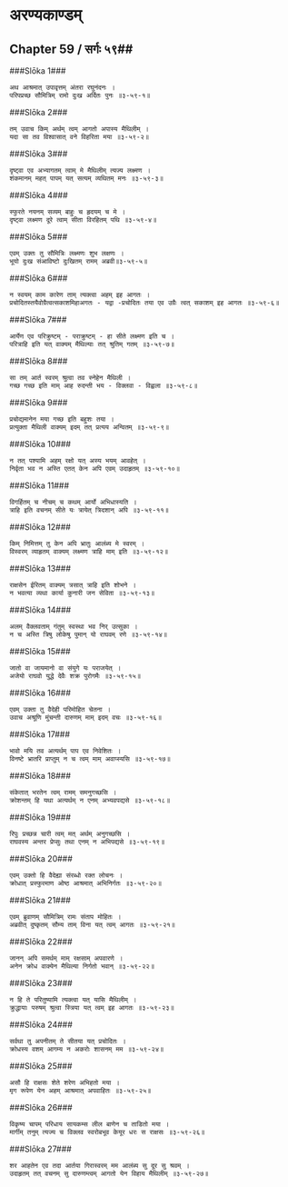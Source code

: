 अरण्यकाण्डम्
===============================


## Chapter 59  / सर्गः ५९##


###Slōka 1###


    अथ आश्रमात् उपावृत्तम् अंतरा रघुनंदनः ।
    परिपप्रच्छ सौमित्रिम् रामो दुःख अर्दितः पुनः ॥३-५९-१॥


###Slōka 2###


    तम् उवाच किम् अर्थम् त्वम् आगतो अपास्य मैथिलीम् ।
    यदा सा तव विश्वासात् वने विहरिता मया ॥३-५९-२॥


###Slōka 3###


    दृष्ट्वा एव अभ्यागतम् त्वाम् मे मैथिलीम् त्यज्य लक्ष्मण ।
    शंकमानम् महत् पापम् यत् सत्यम् व्यथितम् मनः ॥३-५९-३॥


###Slōka 4###


    स्फुरते नयनम् सव्यम् बाहुः च हृदयम् च मे ।
    दृष्ट्वा लक्ष्मण दूरे त्वाम् सीता विरहितम् पथि ॥३-५९-४॥


###Slōka 5###


    एवम् उक्तः तु सौमित्रिः लक्ष्मणः शुभ लक्षणः ।
    भूयो दुःख संआविष्टो दुःखितम् रामम् अब्रवी॥३-५९-५॥


###Slōka 6###


    न स्वयम् काम कारेण ताम् त्यक्त्वा अहम् इह आगतः ।
    प्रचोदितस्तयैवोग्रैत्वत्सकाशमिहाअगतः - यद्वा -प्रचोदितः तया एव उग्रैः त्वत् सकाशम् इह आगतः ॥३-५९-६॥


###Slōka 7###


    आर्येण एव परिक्रुष्टम् - पराक्रुष्टम् - हा सीते लक्ष्मण इति च ।
    परित्राहि इति यत् वाक्यम् मैथिल्याः तत् श्रुतिम् गतम् ॥३-५९-७॥


###Slōka 8###


    सा तम् आर्त स्वरम् श्रुत्वा तव स्नेहेन मैथिली ।
    गच्छ गच्छ इति माम् आह रुदन्ती भय - विक्लवा - विह्वला ॥३-५९-८॥


###Slōka 9###


    प्रचोद्यमानेन मया गच्छ इति बहुशः तया ।
    प्रत्युक्ता मैथिली वाक्यम् इदम् तत् प्रत्यय अन्वितम् ॥३-५९-९॥


###Slōka 10###


    न तत् पश्यामि अहम् रक्षो यत् अस्य भयम् आवहेत् ।
    निर्वृता भव न अस्ति एतत् केन अपि एवम् उदाहृतम् ॥३-५९-१०॥


###Slōka 11###


    विगर्हितम् च नीचम् च कथम् आर्यो अभिधास्यति ।
    त्राहि इति वचनम् सीते यः त्रायेत् त्रिदशान् अपि ॥३-५९-११॥


###Slōka 12###


    किम् निमित्तम् तु केन अपि भ्रातुः आलंब्य मे स्वरम् ।
    विस्वरम् व्याहृतम् वाक्यम् लक्ष्मण त्राहि माम् इति ॥३-५९-१२॥


###Slōka 13###


    राक्षसेन ईरितम् वाक्यम् त्रसात् त्राहि इति शोभने ।
    न भवत्या व्यथा कार्या कुनारी जन सेविता ॥३-५९-१३॥


###Slōka 14###


    अलम् वैक्लवताम् गंतुम् स्वस्था भव निर् उत्सुका ।
    न च अस्ति त्रिषु लोकेषु पुमान् यो राघवम् रणे ॥३-५९-१४॥


###Slōka 15###


    जातो वा जायमानो वा संयुगे यः पराजयेत् ।
    अजेयो राघवो युद्धे देवैः शक्र पुरोगमैः ॥३-५९-१५॥


###Slōka 16###


    एवम् उक्ता तु वैदेही परिमोहित चेतना ।
    उवाच अश्रूणि मुंचन्ती दारुणम् माम् इदम् वचः ॥३-५९-१६॥


###Slōka 17###


    भावो मयि तव अत्यर्थम् पाप एव निवेशितः ।
    विनष्टे भ्रातरि प्राप्तुम् न च त्वम् माम् अवाप्स्यसि ॥३-५९-१७॥


###Slōka 18###


    संकेतात् भरतेन त्वम् रामम् समनुगच्छसि ।
    क्रोशन्तम् हि यथा अत्यर्थम् न एनम् अभ्यवपद्यसे ॥३-५९-१८॥


###Slōka 19###


    रिपुः प्रच्छन्न चारी त्वम् मत् अर्थम् अनुगच्छसि ।
    राघवस्य अन्तर प्रेप्सुः तथा एनम् न अभिपद्यसे ॥३-५९-१९॥


###Slōka 20###


    एवम् उक्तो हि वैदेह्या संरब्धो रक्त लोचनः ।
    क्रोधात् प्रस्फुरमाण ओष्ठ आश्रमात् अभिनिर्गतः ॥३-५९-२०॥


###Slōka 21###


    एवम् ब्रुवाणम् सौमित्रिम् रामः संताप मोहितः ।
    अब्रवीत् दुष्कृतम् सौम्य ताम् विना यत् त्वम् आगतः ॥३-५९-२१॥


###Slōka 22###


    जानन् अपि समर्थम् माम् रक्षसाम् अपवारणे ।
    अनेन क्रोध वाक्येन मैथिल्या निर्गतो भवान् ॥३-५९-२२॥


###Slōka 23###


    न हि ते परितुष्यामि त्यक्त्वा यत् यासि मैथिलीम् ।
    क्रुद्धायाः परुषम् श्रुत्वा स्त्रिया यत् त्वम् इह आगतः ॥३-५९-२३॥


###Slōka 24###


    सर्वथा तु अपनीतम् ते सीतया यत् प्रचोदितः ।
    क्रोधस्य वशम् आगम्य न अकरोः शासनम् मम ॥३-५९-२४॥


###Slōka 25###


    असौ हि राक्षसः शेते शरेण अभिहतो मया ।
    मृग रूपेण येन अहम् आश्रमात् अपवाहितः ॥३-५९-२५॥


###Slōka 26###


    विकृष्य चापम् परिधाय सायकम्स लील बाणेन च ताडितो मया ।
    मार्गीम् तनुम् त्यज्य च विक्लव स्वरोबभूव केयूर धरः स राक्षसः ॥३-५९-२६॥


###Slōka 27###


    शर आहतेन एव तदा आर्तया गिरास्वरम् मम आलंब्य सु दूर सु श्रवम् ।
    उदाहृतम् तत् वचनम् सु दारुणम्त्वम् आगतो येन विहाय मैथिलीम् ॥३-५९-२७॥


